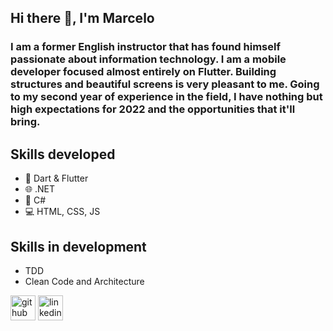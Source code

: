 

## Hi there 👋, I'm Marcelo

### I am a former English instructor that has found himself passionate about information technology. I am a mobile developer focused almost entirely on Flutter. Building structures and beautiful screens is very pleasant to me. Going to my second year of experience in the field, I have nothing but high expectations for 2022 and the opportunities that it'll bring.

## Skills developed
* 📱  Dart & Flutter 
* 🌐 .NET
* 🔵 C#
* 💻 HTML, CSS, JS

## Skills in development
* TDD
* Clean Code and Architecture


[<img src='https://cdn.jsdelivr.net/npm/simple-icons@3.0.1/icons/github.svg' alt='github' height='40'>](https://github.com/M-antunes)  [<img src='https://cdn.jsdelivr.net/npm/simple-icons@3.0.1/icons/linkedin.svg' alt='linkedin' height='40'>](https://www.linkedin.com/in/https://www.linkedin.com/in/marcelo-antunes-92203a205//)  






